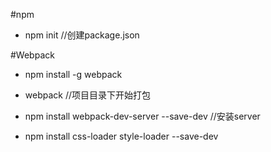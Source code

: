 #npm

+ npm init //创建package.json

#Webpack

+ npm install -g webpack

+ webpack //项目目录下开始打包

+ npm install webpack-dev-server --save-dev //安装server

+ npm install css-loader style-loader --save-dev